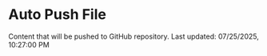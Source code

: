 # Auto Push File

Content that will be pushed to GitHub repository.
Last updated: 07/25/2025, 10:27:00 PM